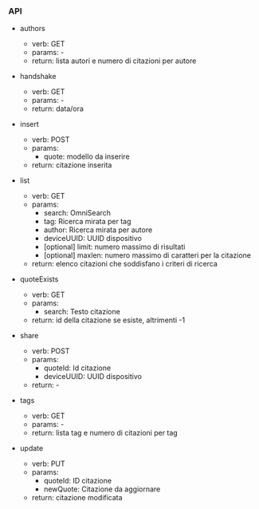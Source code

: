 ### API

- authors
	- verb: GET
	- params: -
	- return: lista autori e numero di citazioni per autore
	
- handshake
	- verb: GET
	- params: -
	- return: data/ora
	
- insert
	- verb: POST
	- params:
		- quote: modello da inserire
	- return: citazione inserita
	
- list
	- verb: GET
	- params:
		- search: OmniSearch
		- tag: Ricerca mirata per tag
		- author: Ricerca mirata per autore
		- deviceUUID: UUID dispositivo
		- [optional] limit: numero massimo di risultati 
		- [optional] maxlen: numero massimo di caratteri per la citazione		
	- return: elenco citazioni che soddisfano i criteri di ricerca
	
- quoteExists
	- verb: GET
	- params:
		- search: Testo citazione
	- return: id della citazione se esiste, altrimenti -1

- share
	- verb: POST
	- params:
		- quoteId: Id citazione
		- deviceUUID: UUID dispositivo
	- return: -

- tags
	- verb: GET
	- params: -
	- return: lista tag e numero di citazioni per tag
	
- update
	- verb: PUT
	- params: 
		- quoteId: ID citazione
		- newQuote: Citazione da aggiornare
	- return: citazione modificata